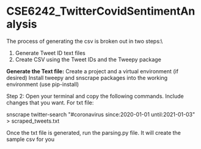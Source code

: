 # CSE6242_TwitterCovidSentimentAnalysis
The process of generating the csv is broken out in two steps:\
1) Generate Tweet ID text files
2) Create CSV using the Tweet IDs and the Tweepy package

<b>Generate the Text file:</b>
Create a project and a virtual environment (if desired)
Install tweepy and snscrape packages into the working environment (use pip-install)

Step 2: Open your terminal and copy the following commands. Include changes that you want.
For txt file:

snscrape twitter-search "#coronavirus since:2020-01-01 until:2021-01-03" > scraped_tweets.txt

Once the txt file is generated, run the parsing.py file. It will create the sample csv for you
